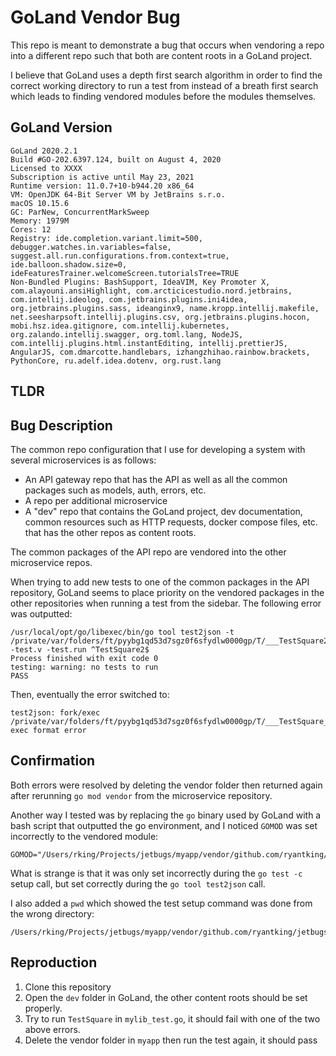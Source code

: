 # GoLand Vendor Bug

This repo is meant to demonstrate a bug that occurs when vendoring a repo into a
different repo such that both are content roots in a GoLand project.

I believe that GoLand uses a depth first search algorithm in order to find the
correct working directory to run a test from instead of a breath first search
which leads to finding vendored modules before the modules themselves.

## GoLand Version

```
GoLand 2020.2.1
Build #GO-202.6397.124, built on August 4, 2020
Licensed to XXXX
Subscription is active until May 23, 2021
Runtime version: 11.0.7+10-b944.20 x86_64
VM: OpenJDK 64-Bit Server VM by JetBrains s.r.o.
macOS 10.15.6
GC: ParNew, ConcurrentMarkSweep
Memory: 1979M
Cores: 12
Registry: ide.completion.variant.limit=500, debugger.watches.in.variables=false, suggest.all.run.configurations.from.context=true, ide.balloon.shadow.size=0, ideFeaturesTrainer.welcomeScreen.tutorialsTree=TRUE
Non-Bundled Plugins: BashSupport, IdeaVIM, Key Promoter X, com.alayouni.ansiHighlight, com.arcticicestudio.nord.jetbrains, com.intellij.ideolog, com.jetbrains.plugins.ini4idea, org.jetbrains.plugins.sass, ideanginx9, name.kropp.intellij.makefile, net.seesharpsoft.intellij.plugins.csv, org.jetbrains.plugins.hocon, mobi.hsz.idea.gitignore, com.intellij.kubernetes, org.zalando.intellij.swagger, org.toml.lang, NodeJS, com.intellij.plugins.html.instantEditing, intellij.prettierJS, AngularJS, com.dmarcotte.handlebars, izhangzhihao.rainbow.brackets, PythonCore, ru.adelf.idea.dotenv, org.rust.lang
```

## TLDR


## Bug Description

The common repo configuration that I use for developing a system with several
microservices is as follows:

- An API gateway repo that has the API as well as all the common packages such
    as models, auth, errors, etc.
- A repo per additional microservice
- A "dev" repo that contains the GoLand project, dev documentation, common
    resources such as HTTP requests, docker compose files, etc. that has the
    other repos as content roots.

The common packages of the API repo are vendored into the other microservice
repos.

When trying to add new tests to one of the common packages in the API repository,
GoLand seems to place priority on the vendored packages in the other
repositories when running a test from the sidebar. The following error was
outputted:

```
/usr/local/opt/go/libexec/bin/go tool test2json -t /private/var/folders/ft/pyybg1qd53d7sgz0f6sfydlw0000gp/T/___TestSquare2_in_github_com_ryantking_jetbugs_mylib -test.v -test.run ^TestSquare2$
Process finished with exit code 0
testing: warning: no tests to run
PASS
```

Then, eventually the error switched to:

```
test2json: fork/exec /private/var/folders/ft/pyybg1qd53d7sgz0f6sfydlw0000gp/T/___TestSquare_in_github_com_ryantking_jetbugs_mylib: exec format error
```

## Confirmation

Both errors were resolved by deleting the vendor folder then returned again
after rerunning `go mod vendor` from the microservice repository.

Another way I tested was by replacing the `go` binary used by GoLand with a bash
script that outputted the go environment, and I noticed `GOMOD` was set
incorrectly to the vendored module:

```
GOMOD="/Users/rking/Projects/jetbugs/myapp/vendor/github.com/ryantking/jetbugs/mylib/go.mod"
```

What is strange is that it was only set incorrectly during the `go test -c`
setup call, but set correctly during the `go tool test2json` call.

I also added a `pwd` which showed the test setup command was done from the wrong
directory:

```
/Users/rking/Projects/jetbugs/myapp/vendor/github.com/ryantking/jetbugs/mylib
```

## Reproduction

1. Clone this repository
2. Open the `dev` folder in GoLand, the other content roots should be set
   properly.
3. Try to run `TestSquare` in `mylib_test.go`, it should fail with one of the
   two above errors.
4. Delete the vendor folder in `myapp` then run the test again, it should pass

